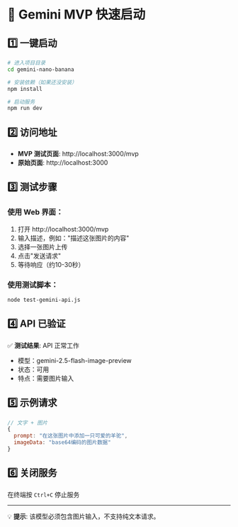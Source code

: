 # 🚀 Gemini MVP 快速启动

## 1️⃣ 一键启动
```bash
# 进入项目目录
cd gemini-nano-banana

# 安装依赖（如果还没安装）
npm install

# 启动服务
npm run dev
```

## 2️⃣ 访问地址
- **MVP 测试页面**: http://localhost:3000/mvp
- **原始页面**: http://localhost:3000

## 3️⃣ 测试步骤

### 使用 Web 界面：
1. 打开 http://localhost:3000/mvp
2. 输入描述，例如："描述这张图片的内容"
3. 选择一张图片上传
4. 点击"发送请求"
5. 等待响应（约10-30秒）

### 使用测试脚本：
```bash
node test-gemini-api.js
```

## 4️⃣ API 已验证
✅ **测试结果**: API 正常工作
- 模型：gemini-2.5-flash-image-preview
- 状态：可用
- 特点：需要图片输入

## 5️⃣ 示例请求
```javascript
// 文字 + 图片
{
  prompt: "在这张图片中添加一只可爱的羊驼",
  imageData: "base64编码的图片数据"
}
```

## 6️⃣ 关闭服务
在终端按 `Ctrl+C` 停止服务

---
💡 **提示**: 该模型必须包含图片输入，不支持纯文本请求。